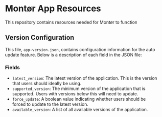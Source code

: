 # Montør App Resources

This repository contains resources needed for Montør to function

## Version Configuration

This file, `app-version.json`, contains configuration information for the auto update feature. Below is a description of each field in the JSON file:

### Fields

- `latest_version`: The latest version of the application. This is the version that users should ideally be using.
- `supported_version`: The minimum version of the application that is supported. Users with versions below this will need to update.
- `force_update`: A boolean value indicating whether users should be forced to update to the latest version.
- `available_version`: A list of all available versions of the application.
